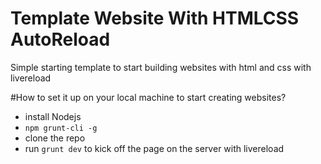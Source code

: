# Template Website With HTMLCSS AutoReload
Simple starting template to start building websites with html and css with livereload

#How to set it up on your local machine to start creating websites?
- install Nodejs
- `npm grunt-cli -g`
- clone the repo
- run `grunt dev` to kick off the page on the server with livereload
